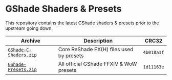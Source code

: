 # GShade Shaders & Presets

This repository contains the latest GShade shaders & presets prior to the upstream going down.

| Archive                                        | Description                              | CRC32      |
| ---------------------------------------------- | ---------------------------------------- | ---------- |
| [`GShade-C-Shaders.zip`](GShade-C-Shaders.zip) | Core ReShade FX(H) files used by presets | `4b018a1f` |
| [`GShade-Presets.zip`](GShade-Presets.zip)     | All official GShade FFXIV & WoW presets  | `1d11163e` |
